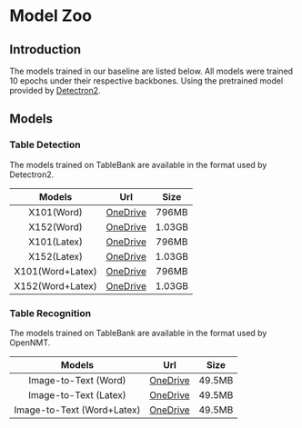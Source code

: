 # Model Zoo

## Introduction

The models trained in our baseline are listed below. All models were trained 10 epochs under their respective backbones. Using the pretrained model provided by [Detectron2](https://github.com/facebookresearch/detectron2/blob/master/MODEL_ZOO.md).


## Models

### Table Detection 
The models trained on TableBank are available in the format used by Detectron2. 

|      Models      |    Url   |  Size  |
|:----------------:|:--------:|:------:|
|    X101(Word)    | [OneDrive](https://buaaeducn-my.sharepoint.com/:f:/g/personal/liminghao1630_buaa_edu_cn/Esy5fgoxZTVImem0R0DFyNMB134ZalOOhBiYgMj6CbjfnQ?e=JnnjnD) |  796MB |
|    X152(Word)    | [OneDrive](https://buaaeducn-my.sharepoint.com/:f:/g/personal/liminghao1630_buaa_edu_cn/Esy5fgoxZTVImem0R0DFyNMB134ZalOOhBiYgMj6CbjfnQ?e=JnnjnD) | 1.03GB |
|    X101(Latex)   | [OneDrive](https://buaaeducn-my.sharepoint.com/:f:/g/personal/liminghao1630_buaa_edu_cn/Esy5fgoxZTVImem0R0DFyNMB134ZalOOhBiYgMj6CbjfnQ?e=JnnjnD) |  796MB |
|    X152(Latex)   | [OneDrive](https://buaaeducn-my.sharepoint.com/:f:/g/personal/liminghao1630_buaa_edu_cn/Esy5fgoxZTVImem0R0DFyNMB134ZalOOhBiYgMj6CbjfnQ?e=JnnjnD) | 1.03GB |
| X101(Word+Latex) | [OneDrive](https://buaaeducn-my.sharepoint.com/:f:/g/personal/liminghao1630_buaa_edu_cn/Esy5fgoxZTVImem0R0DFyNMB134ZalOOhBiYgMj6CbjfnQ?e=JnnjnD) |  796MB |
| X152(Word+Latex) | [OneDrive](https://buaaeducn-my.sharepoint.com/:f:/g/personal/liminghao1630_buaa_edu_cn/Esy5fgoxZTVImem0R0DFyNMB134ZalOOhBiYgMj6CbjfnQ?e=JnnjnD) | 1.03GB |

### Table Recognition
The models trained on TableBank are available in the format used by OpenNMT. 

|           Models           |    Url   |  Size  |
|:--------------------------:|:--------:|:------:|
|    Image-to-Text (Word)    | [OneDrive](https://buaaeducn-my.sharepoint.com/:f:/g/personal/liminghao1630_buaa_edu_cn/Er3e39wwUPxLsEooMYU1ylsBWqr7HHm9w2myWi8ZxFgaEQ?e=hFC7Oa) | 49.5MB |
|    Image-to-Text (Latex)   | [OneDrive](https://buaaeducn-my.sharepoint.com/:f:/g/personal/liminghao1630_buaa_edu_cn/Er3e39wwUPxLsEooMYU1ylsBWqr7HHm9w2myWi8ZxFgaEQ?e=hFC7Oa) | 49.5MB |
| Image-to-Text (Word+Latex) | [OneDrive](https://buaaeducn-my.sharepoint.com/:f:/g/personal/liminghao1630_buaa_edu_cn/Er3e39wwUPxLsEooMYU1ylsBWqr7HHm9w2myWi8ZxFgaEQ?e=hFC7Oa) | 49.5MB |